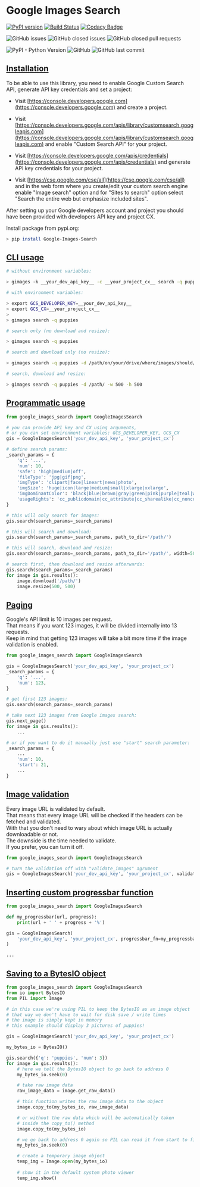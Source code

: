 # Google Images Search

[![PyPI version](https://badge.fury.io/py/Google-Images-Search.svg)](https://badge.fury.io/py/Google-Images-Search)
[![Build Status](https://travis-ci.com/arrrlo/Google-Images-Search.svg?branch=master)](https://travis-ci.com/arrrlo/Google-Images-Search)
[![Codacy Badge](https://api.codacy.com/project/badge/Grade/b3d5259c67ca48a7bfe844b9721b6c19)](https://www.codacy.com/app/arrrlo/Google-Images-Search?utm_source=github.com&amp;utm_medium=referral&amp;utm_content=arrrlo/Google-Images-Search&amp;utm_campaign=Badge_Grade)

![GitHub issues](https://img.shields.io/github/issues/arrrlo/Google-Images-Search.svg)
![GitHub closed issues](https://img.shields.io/github/issues-closed/arrrlo/Google-Images-Search.svg)
![GitHub closed pull requests](https://img.shields.io/github/issues-pr-closed/arrrlo/Google-Images-Search.svg)

![PyPI - Python Version](https://img.shields.io/pypi/pyversions/Google-Images-Search.svg)
![GitHub](https://img.shields.io/github/license/arrrlo/Google-Images-Search.svg?color=blue)
![GitHub last commit](https://img.shields.io/github/last-commit/arrrlo/Google-Images-Search.svg?color=blue)

## [Installation](#installation)

To be able to use this library, you need to enable Google Custom Search API, generate API key credentials and set a project:

-   Visit [https://console.developers.google.com](https://console.developers.google.com) and create a project.

-   Visit [https://console.developers.google.com/apis/library/customsearch.googleapis.com](https://console.developers.google.com/apis/library/customsearch.googleapis.com) and enable "Custom Search API" for your project.

-   Visit [https://console.developers.google.com/apis/credentials](https://console.developers.google.com/apis/credentials) and generate API key credentials for your project.

-   Visit [https://cse.google.com/cse/all](https://cse.google.com/cse/all) and in the web form where you create/edit your custom search engine enable "Image search" option and for "Sites to search" option select "Search the entire web but emphasize included sites".  

After setting up your Google developers account and project you should have been provided with developers API key and project CX.

Install package from pypi.org:  

```bash
> pip install Google-Images-Search
```

## [CLI usage](#cli-usage)

```bash
# without environment variables:

> gimages -k __your_dev_api_key__ -c __your_project_cx__ search -q puppies
```

```bash
# with environment variables:

> export GCS_DEVELOPER_KEY=__your_dev_api_key__
> export GCS_CX=__your_project_cx__
>
> gimages search -q puppies
```

```bash
# search only (no download and resize):

> gimages search -q puppies
```

```bash
# search and download only (no resize):

> gimages search -q puppies -d /path/on/your/drive/where/images/should/be/downloaded
```

```bash
# search, download and resize:

> gimages search -q puppies -d /path/ -w 500 -h 500
```

## [Programmatic usage](#programmatic-usage)

```python
from google_images_search import GoogleImagesSearch

# you can provide API key and CX using arguments,
# or you can set environment variables: GCS_DEVELOPER_KEY, GCS_CX
gis = GoogleImagesSearch('your_dev_api_key', 'your_project_cx')

# define search params:
_search_params = {
    'q': '...',
    'num': 10,
    'safe': 'high|medium|off',
    'fileType': 'jpg|gif|png',
    'imgType': 'clipart|face|lineart|news|photo',
    'imgSize': 'huge|icon|large|medium|small|xlarge|xxlarge',
    'imgDominantColor': 'black|blue|brown|gray|green|pink|purple|teal|white|yellow',
    'usageRights': 'cc_publicdomain|cc_attribute|cc_sharealike|cc_noncommercial|cc_nonderived'
}

# this will only search for images:
gis.search(search_params=_search_params)

# this will search and download:
gis.search(search_params=_search_params, path_to_dir='/path/')

# this will search, download and resize:
gis.search(search_params=_search_params, path_to_dir='/path/', width=500, height=500)

# search first, then download and resize afterwards:
gis.search(search_params=_search_params)
for image in gis.results():
    image.download('/path/')
    image.resize(500, 500)
```

## [Paging](#paging)

Google's API limit is 10 images per request.  
That means if you want 123 images, it will be divided internally into 13 requests.  
Keep in mind that getting 123 images will take a bit more time if the image validation is enabled.

```python
from google_images_search import GoogleImagesSearch

gis = GoogleImagesSearch('your_dev_api_key', 'your_project_cx')
_search_params = {
    'q': '...',
    'num': 123,
}

# get first 123 images:
gis.search(search_params=_search_params)

# take next 123 images from Google images search:
gis.next_page()
for image in gis.results():
    ...

# or if you want to do it manually just use "start" search parameter:
_search_params = {
    ...
    'num': 10,
    'start': 21,
    ...
}
```

## [Image validation](#image-validation)

Every image URL is validated by default.  
That means that every image URL will be checked if the headers can be fetched and validated.  
With that you don't need to wary about which image URL is actually downloadable or not.  
The downside is the time needed to validate.  
If you prefer, you can turn it off.

```python
from google_images_search import GoogleImagesSearch

# turn the validation off with "validate_images" agrument
gis = GoogleImagesSearch('your_dev_api_key', 'your_project_cx', validate_images=False)
```

## [Inserting custom progressbar function](#progressbar)

```python
from google_images_search import GoogleImagesSearch

def my_progressbar(url, progress):
    print(url + ' ' + progress + '%')

gis = GoogleImagesSearch(
    'your_dev_api_key', 'your_project_cx', progressbar_fn=my_progressbar
)

...
```

## [Saving to a BytesIO object](#bytes-io)

```python
from google_images_search import GoogleImagesSearch
from io import BytesIO
from PIL import Image

# in this case we're using PIL to keep the BytesIO as an image object
# that way we don't have to wait for disk save / write times
# the image is simply kept in memory
# this example should display 3 pictures of puppies!

gis = GoogleImagesSearch('your_dev_api_key', 'your_project_cx')

my_bytes_io = BytesIO()

gis.search({'q': 'puppies', 'num': 3})
for image in gis.results():
    # here we tell the BytesIO object to go back to address 0
    my_bytes_io.seek(0)

    # take raw image data
    raw_image_data = image.get_raw_data()

    # this function writes the raw image data to the object
    image.copy_to(my_bytes_io, raw_image_data)

    # or without the raw data which will be automatically taken
    # inside the copy_to() method
    image.copy_to(my_bytes_io)

    # we go back to address 0 again so PIL can read it from start to finish
    my_bytes_io.seek(0)

    # create a temporary image object
    temp_img = Image.open(my_bytes_io)
    
    # show it in the default system photo viewer
    temp_img.show()
```
